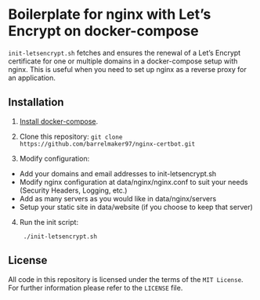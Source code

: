 # Boilerplate for nginx with Let’s Encrypt on docker-compose

`init-letsencrypt.sh` fetches and ensures the renewal of a Let’s
Encrypt certificate for one or multiple domains in a docker-compose
setup with nginx.
This is useful when you need to set up nginx as a reverse proxy for an
application.

## Installation
1. [Install docker-compose](https://docs.docker.com/compose/install/#install-compose).

2. Clone this repository: `git clone https://github.com/barrelmaker97/nginx-certbot.git`

3. Modify configuration:
- Add your domains and email addresses to init-letsencrypt.sh
- Modify nginx configuration at data/nginx/nginx.conf to suit your needs (Security Headers, Logging, etc.)
- Add as many servers as you would like in data/nginx/servers
- Setup your static site in data/website (if you choose to keep that server)

4. Run the init script:

        ./init-letsencrypt.sh

## License
All code in this repository is licensed under the terms of the `MIT License`. For further information please refer to the `LICENSE` file.
